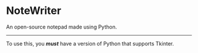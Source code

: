 # NoteWriter
An open-source notepad made using Python.
***
To use this, you ***must*** have a version of Python that supports Tkinter.

